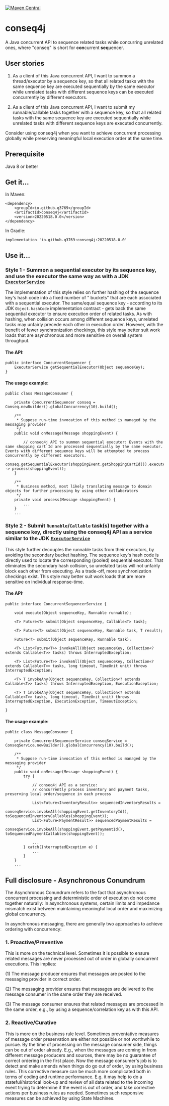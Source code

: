 [![Maven Central](https://img.shields.io/maven-central/v/io.github.q3769/conseq4j.svg?label=Maven%20Central)](https://search.maven.org/search?q=g:%22io.github.q3769%22%20AND%20a:%22conseq4j%22)

# conseq4j

A Java concurrent API to sequence related tasks while concurring unrelated ones, where "conseq" is short for
**con**current **seq**uencer.

## User stories

1. As a client of this Java concurrent API, I want to summon a thread/executor by a sequence key, so that all related
   tasks with the same sequence key are executed sequentially by the same executor while unrelated tasks with different
   sequence keys can be executed concurrently by different executors.

2. As a client of this Java concurrent API, I want to submit my runnable/callable tasks together with a sequence key,
   so that all related tasks with the same sequence key are executed sequentially while unrelated tasks with different
   sequence keys are executed concurrently.

Consider using conseq4j when you want to achieve concurrent processing globally while preserving meaningful local
execution order at the same time.

## Prerequisite

Java 8 or better

## Get it...

In Maven:

```
<dependency>
    <groupId>io.github.q3769</groupId>
    <artifactId>conseq4j</artifactId>
    <version>20220518.0.0</version>
</dependency>
```

In Gradle:

```
implementation 'io.github.q3769:conseq4j:20220518.0.0'
```

## Use it...

### Style 1 - Summon a sequential executor by its sequence key, and use the executor the same way as with a JDK [`ExecutorService`](https://docs.oracle.com/javase/8/docs/api/java/util/concurrent/ExecutorService.html)

The implementation of this style relies on further hashing of the sequence key's hash code into a fixed number of "
buckets" that are each associated with a sequential executor. The same/equal sequence key - according to its
JDK `Object.hashCode` implementation contract - gets back the same sequential executor to ensure execution order of
related tasks. As with hashing, when collision occurs among different sequence keys, unrelated tasks may unfairly
precede each other in execution order. However, with the benefit of fewer synchronization checkings, this style may
better suit work loads that are asynchronous and more sensitive on overall system throughput.

#### The API:

```
public interface ConcurrentSequencer {
    ExecutorService getSequentialExecutor(Object sequenceKey);
}
```

#### The usage example:

```
public class MessageConsumer {

    private ConcurrentSequencer conseq = Conseq.newBuilder().globalConcurrency(10).build();
    
    /**
     * Suppose run-time invocation of this method is managed by the messaging provider
     */
    public void onMessage(Message shoppingEvent) {
    
        // conseq4j API to summon sequential executor: Events with the same shopping cart Id are processed sequentially by the same executor. Events with different sequence keys will be attempted to process concurrently by different executors.
        conseq.getSequentialExecutor(shoppingEvent.getShoppingCartId()).execute(() -> process(shoppingEvent)); 
    }
    
    /**
     * Business method, most likely translating message to domain objects for further processing by using other collaborators 
     */
    private void process(Message shoppingEvent) {
        ...
    }
    ...
```

### Style 2 - Submit `Runnable`/`Callable` task(s) together with a sequence key, directly using the conseq4j API as a service similar to the JDK [`ExecutorService`](https://docs.oracle.com/javase/8/docs/api/java/util/concurrent/ExecutorService.html)

This style further decouples the runnable tasks from their executors, by avoiding the secondary bucket hashing. The
sequence key's hash code is directly used to locate the corresponding (pooled) sequential executor. That eliminates the
secondary hash collision, so unrelated tasks will not unfairly block each other from executing. As a trade-off, more
synchronization checkings exist. This style may better suit work loads that are more sensitive on individual
response-time.

#### The API:

```
public interface ConcurrentSequencerService {

    void execute(Object sequenceKey, Runnable runnable);

    <T> Future<T> submit(Object sequenceKey, Callable<T> task);

    <T> Future<T> submit(Object sequenceKey, Runnable task, T result);

    Future<?> submit(Object sequenceKey, Runnable task);

    <T> List<Future<T>> invokeAll(Object sequenceKey, Collection<? extends Callable<T>> tasks) throws InterruptedException;

    <T> List<Future<T>> invokeAll(Object sequenceKey, Collection<? extends Callable<T>> tasks, long timeout, TimeUnit unit) throws InterruptedException;

    <T> T invokeAny(Object sequenceKey, Collection<? extends Callable<T>> tasks) throws InterruptedException, ExecutionException;

    <T> T invokeAny(Object sequenceKey, Collection<? extends Callable<T>> tasks, long timeout, TimeUnit unit) throws InterruptedException, ExecutionException, TimeoutException;

}
```

#### The usage example:

```
public class MessageConsumer {

    private ConcurrentSequencerService conseqService = ConseqService.newBuilder().globalConcurrency(10).build();
    
    /**
     * Suppose run-time invocation of this method is managed by the messaging provider
     */
    public void onMessage(Message shoppingEvent) {
        try {
                
            // conseq4j API as a service: 
            // concurrently process inventory and payment tasks, preserving local order/sequence in each process
            
            List<Future<InventoryResult>> sequencedInventoryResults = 
                    conseqService.invokeAll(shoppingEvent.getInventoryId(), toSequencedInventoryCallables(shoppingEvent));
            List<Future<PaymentResult>> sequencedPaymentResults = 
                    conseqService.invokeAll(shoppingEvent.getPaymentId(), toSequencedPaymentCallables(shoppingEvent));

            ...          
        } catch(InterruptedException e) {
            ...
        }
    }
    ...
```

## Full disclosure - Asynchronous Conundrum

The Asynchronous Conundrum refers to the fact that asynchronous concurrent processing and deterministic order of
execution do not come together naturally: In asynchronous systems, certain limits and impedance mismatch exist between
maintaining meaningful local order and maximizing global concurrency.

In asynchronous messaging, there are generally two approaches to achieve ordering with concurrency:

### 1. Proactive/Preventive

This is more on the technical level. Sometimes it is possible to ensure related messages are never processed out of
order in globally concurrent executions. This implies:

(1) The message producer ensures that messages are posted to the messaging provider in correct order.

(2) The messaging provider ensures that messages are delivered to the message consumer in the same order they are
received.

(3) The message consumer ensures that related messages are processed in the same order, e.g., by using a
sequence/correlation key as with this API.

### 2. Reactive/Curative

This is more on the business rule level. Sometimes preventative measures of message order preservation are either not
possible or not worthwhile to pursue. By the time of processing on the message consumer side, things can be out of order
already. E.g., when the messages are coming in from different message producers and sources, there may be no guarantee
of correct ordering in the first place. Now the message consumer's job is to detect and make amends when things do go
out of order, by using business rules. This corrective measure can be much more complicated both in terms of coding and
runtime performance. E.g. it may help to do a stateful/historical look-up and review of all data related to the incoming
event trying to determine if the event is out of order, and take corrective actions per business rules as needed.
Sometimes such responsive measures can be achieved by using State Machines.
